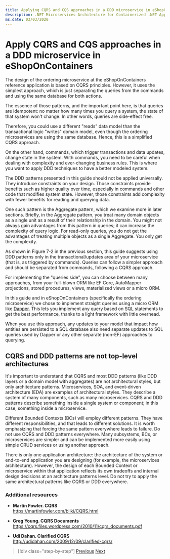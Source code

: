 ```yaml
---
title: Applying CQRS and CQS approaches in a DDD microservice in eShopOnContainers
description: .NET Microservices Architecture for Containerized .NET Applications | Understand the way CQRS is implemented in the ordering microservice in eShopOnContainers.
ms.date: 03/03/2020
---
```

# Apply CQRS and CQS approaches in a DDD microservice in eShopOnContainers

The design of the ordering microservice at the eShopOnContainers reference application is based on CQRS principles. However, it uses the simplest approach, which is just separating the queries from the commands and using the same database for both actions.

The essence of those patterns, and the important point here, is that queries are idempotent: no matter how many times you query a system, the state of that system won't change. In other words, queries are side-effect free.

Therefore, you could use a different "reads" data model than the transactional logic "writes" domain model, even though the ordering microservices are using the same database. Hence, this is a simplified CQRS approach.

On the other hand, commands, which trigger transactions and data updates, change state in the system. With commands, you need to be careful when dealing with complexity and ever-changing business rules. This is where you want to apply DDD techniques to have a better modeled system.

The DDD patterns presented in this guide should not be applied universally. They introduce constraints on your design. Those constraints provide benefits such as higher quality over time, especially in commands and other code that modifies system state. However, those constraints add complexity with fewer benefits for reading and querying data.

One such pattern is the Aggregate pattern, which we examine more in later sections. Briefly, in the Aggregate pattern, you treat many domain objects as a single unit as a result of their relationship in the domain. You might not always gain advantages from this pattern in queries; it can increase the complexity of query logic. For read-only queries, you do not get the advantages of treating multiple objects as a single Aggregate. You only get the complexity.

As shown in Figure 7-2 in the previous section, this guide suggests using DDD patterns only in the transactional/updates area of your microservice (that is, as triggered by commands). Queries can follow a simpler approach and should be separated from commands, following a CQRS approach.

For implementing the "queries side", you can choose between many approaches, from your full-blown ORM like EF Core, AutoMapper projections, stored procedures, views, materialized views or a micro ORM.

In this guide and in eShopOnContainers (specifically the ordering microservice) we chose to implement straight queries using a micro ORM like [Dapper](https://github.com/StackExchange/dapper-dot-net). This lets you implement any query based on SQL statements to get the best performance, thanks to a light framework with little overhead.

When you use this approach, any updates to your model that impact how entities are persisted to a SQL database also need separate updates to SQL queries used by Dapper or any other separate (non-EF) approaches to querying.

## CQRS and DDD patterns are not top-level architectures

It's important to understand that CQRS and most DDD patterns (like DDD layers or a domain model with aggregates) are not architectural styles, but only architecture patterns. Microservices, SOA, and event-driven architecture (EDA) are examples of architectural styles. They describe a system of many components, such as many microservices. CQRS and DDD patterns describe something inside a single system or component; in this case, something inside a microservice.

Different Bounded Contexts (BCs) will employ different patterns. They have different responsibilities, and that leads to different solutions. It is worth emphasizing that forcing the same pattern everywhere leads to failure. Do not use CQRS and DDD patterns everywhere. Many subsystems, BCs, or microservices are simpler and can be implemented more easily using simple CRUD services or using another approach.

There is only one application architecture: the architecture of the system or end-to-end application you are designing (for example, the microservices architecture). However, the design of each Bounded Context or microservice within that application reflects its own tradeoffs and internal design decisions at an architecture patterns level. Do not try to apply the same architectural patterns like CQRS or DDD everywhere.

### Additional resources

- **Martin Fowler. CQRS** \
  <https://martinfowler.com/bliki/CQRS.html>

- **Greg Young. CQRS Documents** \
  <https://cqrs.files.wordpress.com/2010/11/cqrs_documents.pdf>

- **Udi Dahan. Clarified CQRS** \
  <http://udidahan.com/2009/12/09/clarified-cqrs/>

>[!div class="step-by-step"]
>[Previous](apply-simplified-microservice-cqrs-ddd-patterns.md)
>[Next](cqrs-microservice-reads.md)
